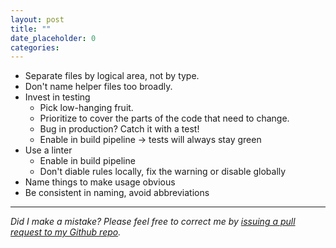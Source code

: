 ```yaml
---
layout: post
title: ""
date_placeholder: 0
categories: 
---
```


* Separate files by logical area, not by type.
* Don't name helper files too broadly.
* Invest in testing
    * Pick low-hanging fruit.
    * Prioritize to cover the parts of the code that need to change.
    * Bug in production? Catch it with a test!
    * Enable in build pipeline -> tests will always stay green
* Use a linter
    * Enable in build pipeline
    * Don't diable rules locally, fix the warning or disable globally
* Name things to make usage obvious
* Be consistent in naming, avoid abbreviations

---

*Did I make a mistake? Please feel free to correct me by [issuing a pull request to my Github repo](https://github.com/Sundin/sundin.github.io).*
